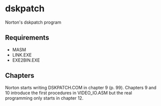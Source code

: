 # dskpatch
Norton's dskpatch program

## Requirements

  - MASM
  - LINK.EXE
  - EXE2BIN.EXE
  
 
 ## Chapters
 
 Norton starts writing DSKPATCH.COM in chapter 9 (p. 99).
 Chapters 9 and 10 introduce the first procedures in VIDEO_IO.ASM but the real programming only starts in chapter 12.

